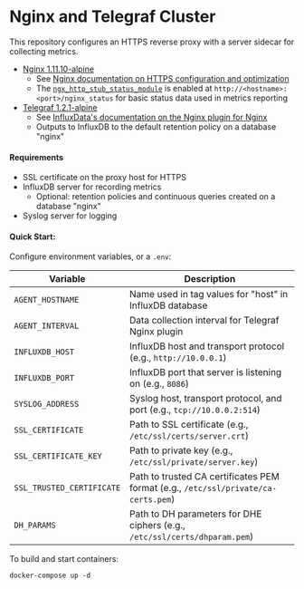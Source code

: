 # Nginx and Telegraf Cluster

This repository configures an HTTPS reverse proxy with a server sidecar for collecting metrics.

- [Nginx 1.11.10-alpine](https://hub.docker.com/_/nginx/)
  - See [Nginx documentation on HTTPS configuration and optimization](http://nginx.org/en/docs/http/configuring_https_servers.html)
  - The [`ngx_http_stub_status_module`](ngx_http_stub_status_module) is enabled at `http://<hostname>:<port>/nginx_status` for basic status data used in metrics reporting
- [Telegraf 1.2.1-alpine](https://hub.docker.com/_/telegraf/)
  - See [InfluxData's documentation on the Nginx plugin for Nginx](https://github.com/influxdata/telegraf/tree/master/plugins/inputs/nginx)
  - Outputs to InfluxDB to the default retention policy on a database "nginx"

#### Requirements
- SSL certificate on the proxy host for HTTPS
- InfluxDB server for recording metrics
  - Optional: retention policies and continuous queries created on a database "nginx"
- Syslog server for logging

#### Quick Start:
Configure environment variables, or a `.env`:

| Variable | Description |
| ------------- | ------------- |
| `AGENT_HOSTNAME` | Name used in tag values for "host" in InfluxDB database |
| `AGENT_INTERVAL` | Data collection interval for Telegraf Nginx plugin |
| `INFLUXDB_HOST` | InfluxDB host and transport protocol (e.g., `http://10.0.0.1`) |
| `INFLUXDB_PORT` | InfluxDB port that server is listening on (e.g., `8086`) |
| `SYSLOG_ADDRESS` | Syslog host, transport protocol, and port (e.g., `tcp://10.0.0.2:514`) |
| `SSL_CERTIFICATE` | Path to SSL certificate (e.g., `/etc/ssl/certs/server.crt`) |
| `SSL_CERTIFICATE_KEY` | Path to private key (e.g., `/etc/ssl/private/server.key`) |
| `SSL_TRUSTED_CERTIFICATE` | Path to trusted CA certificates PEM format (e.g., `/etc/ssl/private/ca-certs.pem`) |
| `DH_PARAMS` | Path to DH parameters for DHE ciphers (e.g., `/etc/ssl/certs/dhparam.pem`) |

To build and start containers:

```
docker-compose up -d
```

